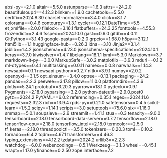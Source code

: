 absl-py==2.1.0
altair==5.5.0
astunparse==1.6.3
attrs==24.2.0
beautifulsoup4==4.12.3
blinker==1.9.0
cachetools==5.5.0
certifi==2024.8.30
charset-normalizer==3.4.0
click==8.1.7
colorama==0.4.6
contourpy==1.3.1
cycler==0.12.1
DateTime==5.5
et_xmlfile==2.0.0
filelock==3.16.1
flatbuffers==24.3.25
fonttools==4.55.3
frozendict==2.4.6
fsspec==2024.10.0
gast==0.6.0
gitdb==4.0.11
GitPython==3.1.43
google-pasta==0.2.0
grpcio==1.68.0
h5py==3.12.1
html5lib==1.1
huggingface-hub==0.26.3
idna==3.10
Jinja2==3.1.4
joblib==1.4.2
jsonschema==4.23.0
jsonschema-specifications==2024.10.1
keras==3.7.0
kiwisolver==1.4.7
libclang==18.1.1
lxml==5.3.0
Markdown==3.7
markdown-it-py==3.0.0
MarkupSafe==3.0.2
matplotlib==3.9.3
mdurl==0.1.2
ml-dtypes==0.4.1
multitasking==0.0.11
namex==0.0.8
narwhals==1.14.3
newsapi==0.1.1
newsapi-python==0.2.7
nltk==3.9.1
numpy==2.0.2
openpyxl==3.1.5
opt_einsum==3.4.0
optree==0.13.1
packaging==24.2
pandas==2.2.3
peewee==3.17.8
pillow==11.0.0
platformdirs==4.3.6
plotly==5.24.1
protobuf==3.20.3
pyarrow==18.1.0
pydeck==0.9.1
Pygments==2.18.0
pyparsing==3.2.0
python-dateutil==2.9.0.post0
pytz==2024.2
PyYAML==6.0.2
referencing==0.35.1
regex==2024.11.6
requests==2.32.3
rich==13.9.4
rpds-py==0.21.0
safetensors==0.4.5
scikit-learn==1.5.2
scipy==1.14.1
scripts==3.0
setuptools==75.6.0
six==1.16.0
smmap==5.0.1
soupsieve==2.6
streamlit==1.41.1
stua==0.3
tenacity==9.0.0
tensorboard==2.18.0
tensorboard-data-server==0.7.2
tensorflow==2.18.0
tensorflow-cpu==2.18.0
tensorflow_intel==2.18.0
termcolor==2.5.0
tf_keras==2.18.0
threadpoolctl==3.5.0
tokenizers==0.20.3
toml==0.10.2
tornado==6.4.2
tqdm==4.67.1
transformers==4.46.3
typing_extensions==4.12.2
tzdata==2024.2
urllib3==2.2.3
watchdog==6.0.0
webencodings==0.5.1
Werkzeug==3.1.3
wheel==0.45.1
wrapt==1.17.0
yfinance==0.2.50
zope.interface==7.2

